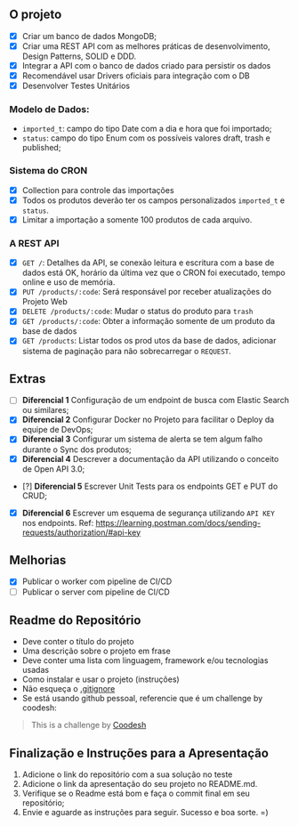 ## O projeto

- [X] Criar um banco de dados MongoDB;
- [X] Criar uma REST API com as melhores práticas de desenvolvimento, Design Patterns, SOLID e DDD.
- [X] Integrar a API com o banco de dados criado para persistir os dados
- [X] Recomendável usar Drivers oficiais para integração com o DB
- [x] Desenvolver Testes Unitários

### Modelo de Dados:

- `imported_t`: campo do tipo Date com a dia e hora que foi importado;
- `status`: campo do tipo Enum com os possíveis valores draft, trash e published;

### Sistema do CRON

- [X] Collection para controle das importações
- [X] Todos os produtos deverão ter os campos personalizados `imported_t` e `status`.
- [X] Limitar a importação a somente 100 produtos de cada arquivo.

### A REST API

- [X] `GET /`: Detalhes da API, se conexão leitura e escritura com a base de dados está OK, horário da última vez que o CRON foi executado, tempo online e uso de memória.
- [X] `PUT /products/:code`: Será responsável por receber atualizações do Projeto Web
- [X] `DELETE /products/:code`: Mudar o status do produto para `trash`
- [X] `GET /products/:code`: Obter a informação somente de um produto da base de dados
- [X] `GET /products`: Listar todos os prod utos da base de dados, adicionar sistema de paginação para não sobrecarregar o `REQUEST`.

## Extras

- [ ] **Diferencial 1** Configuração de um endpoint de busca com Elastic Search ou similares;
- [X] **Diferencial 2** Configurar Docker no Projeto para facilitar o Deploy da equipe de DevOps;
- [X] **Diferencial 3** Configurar um sistema de alerta se tem algum falho durante o Sync dos produtos;
- [X] **Diferencial 4** Descrever a documentação da API utilizando o conceito de Open API 3.0;
- [?] **Diferencial 5** Escrever Unit Tests para os endpoints  GET e PUT do CRUD;
- [X] **Diferencial 6** Escrever um esquema de segurança utilizando `API KEY` nos endpoints. Ref: https://learning.postman.com/docs/sending-requests/authorization/#api-key

## Melhorias

- [X] Publicar o worker com pipeline de CI/CD
- [ ] Publicar o server com pipeline de CI/CD

## Readme do Repositório

- Deve conter o título do projeto
- Uma descrição sobre o projeto em frase
- Deve conter uma lista com linguagem, framework e/ou tecnologias usadas
- Como instalar e usar o projeto (instruções)
- Não esqueça o [.gitignore](https://www.toptal.com/developers/gitignore)
- Se está usando github pessoal, referencie que é um challenge by coodesh:

> This is a challenge by [Coodesh](https://coodesh.com/)

## Finalização e Instruções para a Apresentação

1. Adicione o link do repositório com a sua solução no teste
2. Adicione o link da apresentação do seu projeto no README.md.
3. Verifique se o Readme está bom e faça o commit final em seu repositório;
4. Envie e aguarde as instruções para seguir. Sucesso e boa sorte. =)
